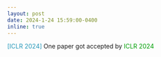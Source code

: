 ```yaml
---
layout: post
date: 2024-1-24 15:59:00-0400
inline: true
---
```


<span style="color:#2698BA;">[ICLR 2024]  </span>  One paper got accepted by <font color=009f06>ICLR 2024</font>

